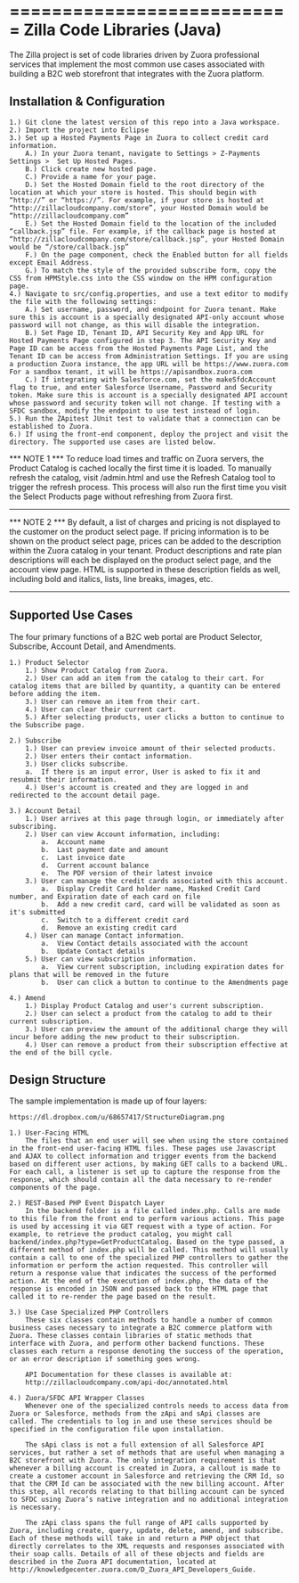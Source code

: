 ===========================
Zilla Code Libraries (Java)
===========================

The Zilla project is set of code libraries driven by Zuora professional services that implement the most common use cases associated with building a B2C web storefront that integrates with the Zuora platform.

Installation & Configuration
----------------------------

	1.)	Git clone the latest version of this repo into a Java workspace.
	2.)	Import the project into Eclipse
	3.)	Set up a Hosted Payments Page in Zuora to collect credit card information.
		A.)	In your Zuora tenant, navigate to Settings > Z-Payments Settings >  Set Up Hosted Pages. 
		B.)	Click create new hosted page.
		C.)	Provide a name for your page.
		D.)	Set the Hosted Domain field to the root directory of the location at which your store is hosted. This should begin with “http://” or “https://”. For example, if your store is hosted at “http://zillacloudcompany.com/store”, your Hosted Domain would be “http://zillacloudcompany.com”
		E.)	Set the Hosted Domain field to the location of the included “callback.jsp” file. For example, if the callback page is hosted at “http://zillacloudcompany.com/store/callback.jsp”, your Hosted Domain would be “/store/callback.jsp”
		F.)	On the page component, check the Enabled button for all fields except Email Address.
		G.)	To match the style of the provided subscribe form, copy the CSS from HPMStyle.css into the CSS window on the HPM configuration page.
	4.)	Navigate to src/config.properties, and use a text editor to modify the file with the following settings:
		A.)	Set username, password, and endpoint for Zuora tenant. Make sure this is account is a specially designated API-only account whose password will not change, as this will disable the integration.
		B.)	Set Page ID, Tenant ID, API Security Key and App URL for Hosted Payments Page configured in step 3. The API Security Key and Page ID can be access from the Hosted Payments Page List, and the Tenant ID can be access from Administration Settings. If you are using a production Zuora instance, the app URL will be https://www.zuora.com For a sandbox tenant, it will be https://apisandbox.zuora.com
		C.)	If integrating with Salesforce.com, set the makeSfdcAccount flag to true, and enter Salesforce Username, Password and Security token. Make sure this is account is a specially designated API account whose password and security token will not change. If testing with a SFDC sandbox, modify the endpoint to use test instead of login.
	5.) Run the ZApitest JUnit test to validate that a connection can be established to Zuora.
	6.) If using the front-end component, deploy the project and visit the directory. The supported use cases are listed below.


*** NOTE 1 *** 
To reduce load times and traffic on Zuora servers, the Product Catalog is cached locally the first time it is loaded. To manually refresh the catalog, visit <Hosted Domain>/admin.html and use the Refresh Catalog tool to trigger the refresh process. This process will also run the first time you visit the Select Products page without refreshing from Zuora first.
**************

*** NOTE 2 ***
By default, a list of charges and pricing is not displayed to the customer on the product select page. If pricing information is to be shown on the product select page, prices can be added to the description within the Zuora catalog in your tenant. Product descriptions and rate plan descriptions will each be displayed on the product select page, and the account view page. HTML is supported in these description fields as well, including bold and italics, lists, line breaks, images, etc.
**************


Supported Use Cases
-------------------

The four primary functions of a B2C web portal are Product Selector, Subscribe, Account Detail, and Amendments.

	1.) Product Selector
		1.)	Show Product Catalog from Zuora.
		2.)	User can add an item from the catalog to their cart. For catalog items that are billed by quantity, a quantity can be entered before adding the item.
		3.)	User can remove an item from their cart.
		4.)	User can clear their current cart.
		5.)	After selecting products, user clicks a button to continue to the Subscribe page.

	2.) Subscribe
		1.)	User can preview invoice amount of their selected products.
		2.)	User enters their contact information.
		3.)	User clicks subscribe.
		a.	If there is an input error, User is asked to fix it and resubmit their information.
		4.)	User's account is created and they are logged in and redirected to the account detail page.

	3.) Account Detail
		1.)	User arrives at this page through login, or immediately after subscribing.
		2.)	User can view Account information, including:
			a.	Account name
			b.	Last payment date and amount
			c.	Last invoice date
			d.	Current account balance
			e.	The PDF version of their latest invoice
		3.)	User can manage the credit cards associated with this account.
			a.	Display Credit Card holder name, Masked Credit Card number, and Expiration date of each card on file
			b.	Add a new credit card, card will be validated as soon as it's submitted
			c.	Switch to a different credit card
			d.	Remove an existing credit card
		4.)	User can manage Contact information.
			a.	View Contact details associated with the account
			b.	Update Contact details
		5.)	User can view subscription information.
			a.	View current subscription, including expiration dates for plans that will be removed in the future
			b.	User can click a button to continue to the Amendments page

	4.) Amend
		1.)	Display Product Catalog and user's current subscription.
		2.)	User can select a product from the catalog to add to their current subscription.
		3.)	User can preview the amount of the additional charge they will incur before adding the new product to their subscription.
		4.)	User can remove a product from their subscription effective at the end of the bill cycle.

 
Design Structure
----------------
 
The sample implementation is made up of four layers:

	https://dl.dropbox.com/u/68657417/StructureDiagram.png

	1.) User-Facing HTML
		The files that an end user will see when using the store contained in the front-end user-facing HTML files. These pages use Javascript and AJAX to collect information and trigger events from the backend based on different user actions, by making GET calls to a backend URL. For each call, a listener is set up to capture the response from the response, which should contain all the data necessary to re-render components of the page.
	
	2.) REST-Based PHP Event Dispatch Layer
		In the backend folder is a file called index.php. Calls are made to this file from the front end to perform various actions. This page is used by accessing it via GET request with a type of action. For example, to retrieve the product catalog, you might call backend/index.php?type=GetProductCatalog. Based on the type passed, a different method of index.php will be called. This method will usually contain a call to one of the specialized PHP controllers to gather the information or perform the action requested. This controller will return a response value that indicates the success of the performed action. At the end of the execution of index.php, the data of the response is encoded in JSON and passed back to the HTML page that called it to re-render the page based on the result.

	3.) Use Case Specialized PHP Controllers
		These six classes contain methods to handle a number of common business cases necessary to integrate a B2C commerce platform with Zuora. These classes contain libraries of static methods that interface with Zuora, and perform other backend functions. These classes each return a response denoting the success of the operation, or an error description if something goes wrong.
		
		API Documentation for these classes is available at:
		http://zillacloudcompany.com/api-doc/annotated.html
	
	4.) Zuora/SFDC API Wrapper Classes
		Whenever one of the specialized controls needs to access data from Zuora or Salesforce, methods from the zApi and sApi classes are called. The credentials to log in and use these services should be specified in the configuration file upon installation.
	
		The sApi class is not a full extension of all Salesforce API services, but rather a set of methods that are useful when managing a B2C storefront with Zuora. The only integration requirement is that whenever a billing account is created in Zuora, a callout is made to create a customer account in Salesforce and retrieving the CRM Id, so that the CRM Id can be associated with the new billing account. After this step, all records relating to that billing account can be synced to SFDC using Zuora’s native integration and no additional integration is necessary.
		
		The zApi class spans the full range of API calls supported by Zuora, including create, query, update, delete, amend, and subscribe. Each of these methods will take in and return a PHP object that directly correlates to the XML requests and responses associated with their soap calls. Details of all of these objects and fields are described in the Zuora API documentation, located at http://knowledgecenter.zuora.com/D_Zuora_API_Developers_Guide. 

